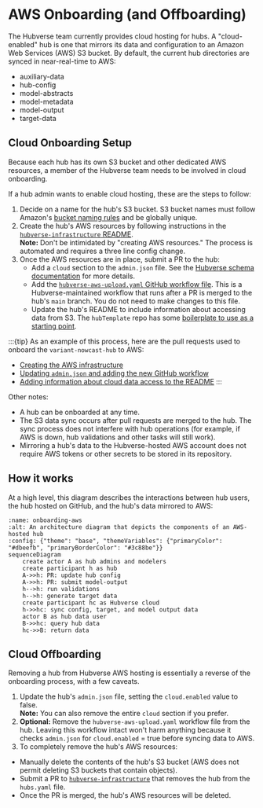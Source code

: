 # AWS Onboarding (and Offboarding)

The Hubverse team currently provides cloud hosting for hubs. A "cloud-enabled" hub is one that
mirrors its data and configuration to an Amazon Web Services (AWS) S3 bucket. By default, the current
hub directories are synced in near-real-time to AWS:

- auxiliary-data
- hub-config
- model-abstracts
- model-metadata
- model-output
- target-data

## Cloud Onboarding Setup

Because each hub has its own S3 bucket and other dedicated AWS resources, a member of the Hubverse team needs to be
involved in cloud onboarding.

If a hub admin wants to enable cloud hosting, these are the steps to follow:

1. Decide on a name for the hub's S3 bucket. S3 bucket names must follow
   Amazon's
   [bucket naming rules](https://docs.aws.amazon.com/AmazonS3/latest/userguide/bucketnamingrules.html) and be globally unique.
2. Create the hub's AWS resources by following instructions in the
   [`hubverse-infrastructure` README](https://github.com/hubverse-org/hubverse-infrastructure/blob/main/README.md#onboarding-a-hub-to-aws).\
    **Note:** Don't be intimidated by "creating AWS resources." The process is automated and requires a three line
    config change.
3. Once the AWS resources are in place, submit a PR to the hub:
    - Add a `cloud` section to the `admin.json` file. See the
      [Hubverse schema documentation](https://hubverse.io/en/latest/user-guide/hub-config.html#hub-administrative-configuration-admin-json-interactive-schema)
      for more details.
    - Add the [`hubverse-aws-upload.yaml` GitHub workflow file](https://github.com/hubverse-org/hubverse-actions/blob/main/hubverse-aws-upload/hubverse-aws-upload.yaml).
      This is a Hubverse-maintained workflow that runs after a PR is merged to the hub's `main` branch. You do not need
      to make changes to this file.
    - Update the hub's README to include information about accessing data from S3. The `hubTemplate` repo has some
      [boilerplate to use as a starting point](https://github.com/hubverse-org/hubTemplate/blob/main/README.md#accessing-hub-data-on-the-cloud).

:::{tip}
As an example of this process, here are the pull requests used to onboard the `variant-nowcast-hub` to AWS:

- [Creating the AWS infrastructure](https://github.com/hubverse-org/hubverse-infrastructure/pull/63)
- [Updating `admin.json` and adding the new GitHub workflow](https://github.com/reichlab/variant-nowcast-hub/pull/159)
- [Adding information about cloud data access to the README](https://github.com/reichlab/variant-nowcast-hub/pull/331)
:::

Other notes:

- A hub can be onboarded at any time.
- The S3 data sync occurs after pull requests are merged to the hub. The sync process does not interfere
  with hub operations (for example, if AWS is down, hub validations and other tasks will still work).
- Mirroring a hub's data to the Hubverse-hosted AWS account does not require AWS tokens or other secrets to be stored
  in its repository.

## How it works

At a high level, this diagram describes the interactions between hub users, the hub hosted on GitHub, and the
hub's data mirrored to AWS:

```{mermaid}
:name: onboarding-aws
:alt: An architecture diagram that depicts the components of an AWS-hosted hub
:config: {"theme": "base", "themeVariables": {"primaryColor": "#dbeefb", "primaryBorderColor": "#3c88be"}}
sequenceDiagram
    create actor A as hub admins and modelers
    create participant h as hub
    A->>h: PR: update hub config
    A->>h: PR: submit model-output
    h-->h: run validations
    h-->h: generate target data
    create participant hc as Hubverse cloud
    h->>hc: sync config, target, and model output data
    actor B as hub data user
    B->>hc: query hub data
    hc->>B: return data
```

## Cloud Offboarding

Removing a hub from Hubverse AWS hosting is essentially a reverse of the onboarding
process, with a few caveats.

1. Update the hub's `admin.json` file, setting the `cloud.enabled` value to false. \
   **Note:** You can also remove the entire `cloud` section if you prefer.
2. **Optional:** Remove the `hubverse-aws-upload.yaml` workflow file from the hub.
   Leaving this workflow intact won't harm anything because it checks `admin.json`
   for `cloud.enabled` = true before syncing data to AWS.
3. To completely remove the hub's AWS resources:

  - Manually delete the contents of the hub's S3 bucket (AWS does not
    permit deleting S3 buckets that contain objects).
  - Submit a PR to [`hubverse-infrastructure`](https://github.com/hubverse-org/hubverse-infrastructure)
    that removes the hub from the `hubs.yaml` file.
  - Once the PR is merged, the hub's AWS resources will be deleted.
